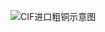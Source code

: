 
![CIF进口粗铜示意图](https://basemetalwork-1322034489.cos.ap-shanghai.myqcloud.com/CIF%E8%BF%9B%E5%8F%A3%E7%B2%97%E9%93%9C.png)
